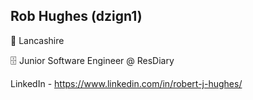 ## Rob Hughes (dzign1) 

📍 Lancashire

🗄 Junior Software Engineer @ ResDiary

LinkedIn - https://www.linkedin.com/in/robert-j-hughes/
